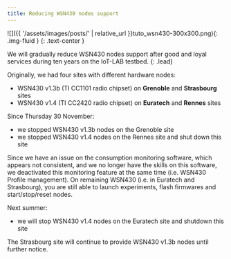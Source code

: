 ```yaml
---
title: Reducing WSN430 nodes support
---
```


![]({{ '/assets/images/posts/' | relative_url }}tuto_wsn430-300x300.png){: .img-fluid }
{: .text-center }

We will gradually reduce WSN430 nodes support after good and loyal services during ten years on the IoT-LAB testbed.
{: .lead}

Originally, we had four sites with different hardware nodes:

* WSN430 v1.3b (TI CC1101 radio chipset) on **Grenoble** and **Strasbourg** sites
* WSN430 v1.4 (TI CC2420 radio chipset) on **Euratech** and **Rennes** sites

Since Thursday 30 November:

* we stopped WSN430 v1.3b nodes on the Grenoble site
* we stopped WSN430 v1.4 nodes on the Rennes site and shut down this site

Since we have an issue on the consumption monitoring software, which appears not consistent, and we no longer have the skills on this software, we deactivated this monitoring feature at the same time (i.e. WSN430 Profile management). On remaining WSN430 (i.e. in Euratech and Strasbourg), you are still able to launch experiments, flash firmwares and start/stop/reset nodes.

Next summer:

* we will stop WSN430 v1.4 nodes on the Euratech site and shutdown this site

The Strasbourg site will continue to provide WSN430 v1.3b nodes until further notice.
